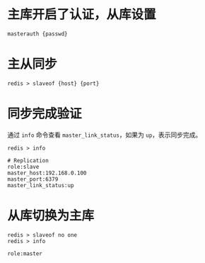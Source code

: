 
# 主库开启了认证，从库设置

```
masterauth {passwd}
```

# 主从同步

```
redis > slaveof {host} {port}
```

# 同步完成验证

通过 `info` 命令查看 `master_link_status`，如果为 `up`，表示同步完成。

```
redis > info

# Replication
role:slave
master_host:192.168.0.100
master_port:6379
master_link_status:up
```

# 从库切换为主库

```
redis > slaveof no one
redis > info

role:master
```
